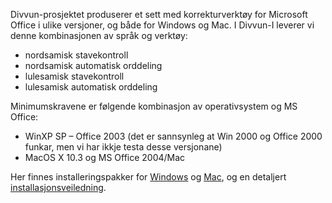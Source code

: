 Divvun-prosjektet produserer et sett med korrekturverktøy for Microsoft
Office i ulike versjoner, og både for Windows og Mac. I Divvun-I leverer
vi denne kombinasjonen av språk og verktøy:

-   nordsamisk stavekontroll
-   nordsamisk automatisk orddeling
-   lulesamisk stavekontroll
-   lulesamisk automatisk orddeling

Minimumskravene er følgende kombinasjon av operativsystem og MS Office:

-   WinXP SP – Office 2003 (det er sannsynleg at Win 2000 og Office 2000
    funkar, men vi har ikkje testa desse versjonane)
-   MacOS X 10.3 og MS Office 2004/Mac

Her finnes installeringspakker for
[Windows](https://divvun.no/static_files/) og
[Mac](https://divvun.no/static_files/), og en detaljert
[installasjonsveiledning](http://divvun.no/korrektur/korrektur.html).
